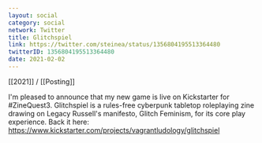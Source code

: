 ```yaml
---
layout: social
category: social
network: Twitter
title: Glitchspiel
link: https://twitter.com/steinea/status/1356804195513364480
twitterID: 1356804195513364480
date: 2021-02-02
---
```


[[2021]] / [[Posting]]

I'm pleased to announce that my new game is live on Kickstarter for #ZineQuest3. Glitchspiel is a rules-free cyberpunk tabletop roleplaying zine drawing on Legacy Russell's manifesto, Glitch Feminism, for its core play experience. Back it here: <https://www.kickstarter.com/projects/vagrantludology/glitchspiel>
